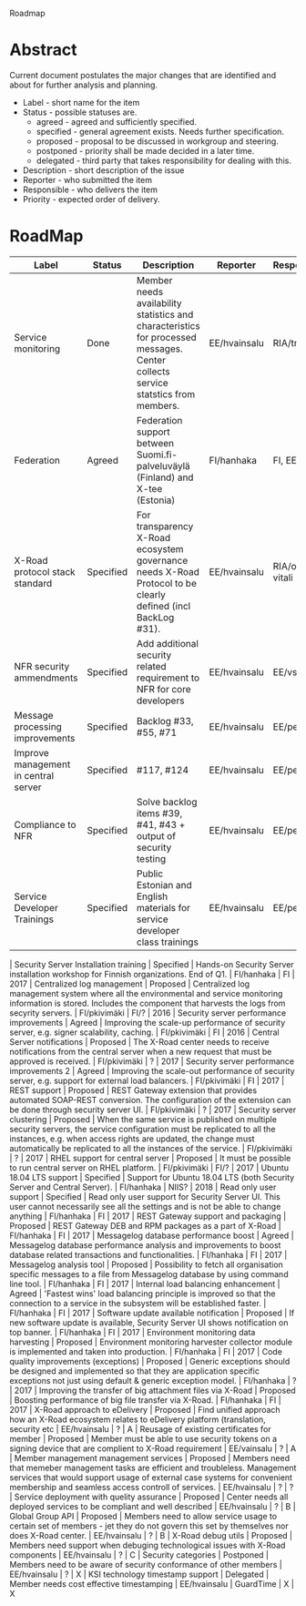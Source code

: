 Roadmap

# Abstract

Current document postulates the major changes that are identified and about for further analysis and planning.

* Label - short name for the item
* Status - possible statuses are.
   * agreed - agreed and sufficiently specified.
   * specified - general agreement exists. Needs further specification.
   * proposed - proposal to be discussed in workgroup and steering.
   * postponed - priority shall be made decided in a later time.
   * delegated - third party that takes responsibility for dealing with this.
* Description - short description of the issue
* Reporter - who submitted the item
* Responsible - who delivers the item
* Priority - expected order of delivery.

# RoadMap

| Label | Status | Description | Reporter | Responsible | Priority
| ----| ---- | ---- | ---- | ---- | ----
| Service monitoring | Done  | Member needs availability statistics and characteristics for processed messages. Center collects service statstics from members.  | EE/hvainsalu | RIA/tmolder | 2016
| Federation | Agreed | Federation support between Suomi.fi-palveluväylä (Finland) and X-tee (Estonia) | FI/hanhaka | FI, EE | Q1 2017
| X-Road protocol stack standard | Specified | For transparency X-Road ecosystem governance needs X-Road Protocol to be clearly defined (incl BackLog #31). | EE/hvainsalu | RIA/ott-vitali | 2017 
| NFR security ammendments | Specified | Add additional security related requirement to NFR for core developers | EE/hvainsalu | EE/vstupin | Q2 2017
| Message processing improvements | Specified | Backlog #33, #55, #71 | EE/hvainsalu | EE/pelm | Q2 2017
| Improve management in central server | Specified | #117, #124 | EE/hvainsalu | EE/pelm | Q2 2017
| Compliance to NFR | Specified | Solve backlog items #39, #41, #43 + output of security testing | EE/hvainsalu | EE/pelm | Q4 2017
| Service Developer Trainings | Specified | Public Estonian and English materials for service developer class trainings | EE/hvainsalu | EE/pelm | Q3 2017

| Security Server Installation training | Specified | Hands-on Security Server installation workshop for Finnish organizations. End of Q1. | FI/hanhaka | FI | 2017
| Centralized log management | Proposed | Centralized log management system where all the environmental and service monitoring information is stored. Includes the component that harvests the logs from secyrity servers. | FI/pkivimäki | FI/? | 2016
| Security server performance improvements | Agreed | Improving the scale-up performance of security server, e.g. signer scalability, caching.  | FI/pkivimäki |  FI | 2016
| Central Server notifications | Proposed | The X-Road center needs to receive notifications from the central server when a new request that must be approved is received.  | FI/pkivimäki | ? | 2017
| Security server performance improvements 2 | Agreed | Improving the scale-out performance of security server, e.g. support for external load balancers.  | FI/pkivimäki | FI | 2017
| REST support | Proposed | REST Gateway extension that provides automated SOAP-REST conversion. The configuration of the extension can be done through security server UI. | FI/pkivimäki | ? | 2017
| Security server clustering | Proposed | When the same service is published on multiple security servers, the service configuration must be replicated to all the instances, e.g. when access rights are updated, the change must automatically be replicated to all the instances of the service. | FI/pkivimäki | ? | 2017
| RHEL support for central server | Proposed | It must be possible to run central server on RHEL platform. | FI/pkivimäki | FI/? | 2017
| Ubuntu 18.04 LTS support | Specified | Support for Ubuntu 18.04 LTS (both Security Server and Central Server). | FI/hanhaka | NIIS? | 2018
| Read only user support | Specified | Read only user support for Security Server UI. This user cannot necessarily see all the settings and is not be able to change anything | FI/hanhaka | FI | 2017
| REST Gateway support and packaging | Proposed | REST Gateway DEB and RPM packages as a part of X-Road | FI/hanhaka | FI | 2017
| Messagelog database performance boost | Agreed | Messagelog database performance analysis and improvements to boost database related transactions and functionalities. | FI/hanhaka | FI | 2017
| Messagelog analysis tool | Proposed | Possibility to fetch all organisation specific messages to a file from Messagelog database by using command line tool. | FI/hanhaka | FI | 2017
| Internal load balancing enhancement | Agreed | 'Fastest wins' load balancing principle is improved so that the connection to a service in the subsystem will be established faster. | FI/hanhaka | FI | 2017
| Software update available notification | Proposed | If new software update is available, Security Server UI shows notification on top banner. | FI/hanhaka | FI | 2017
| Environment monitoring data harvesting | Proposed | Environment monitoring harvester collector module is implemented and taken into production. | FI/hanhaka | FI | 2017
| Code quality improvements (exceptions) | Proposed | Generic exceptions should be designed and implemented so that they are application specific exceptions not just using default & generic exception model. | FI/hanhaka | ? | 2017
| Improving the transfer of big attachment files via X-Road | Proposed | Boosting performance of big file transfer via X-Road. | FI/hanhaka | FI | 2017
| X-Road approach to eDelivery | Proposed | Find unified approach how an X-Road ecosystem relates to eDelivery platform (translation, security etc | EE/hvainsalu | ? | A
| Reusage of existing certificates for member | Proposed | Member must be able to use security tokens on a signing device that are complient to X-Road requirement | EE/vainsalu | ? | A
| Member management management services | Proposed | Members need that memeber management tasks are efficient and troubleless. Management services that would support usage of external case systems for convenient membership and seamless access controll of services. | EE/hvainsalu | ? | ?
| Service deployment with quelity assurance | Proposed | Center needs all deployed services to be compliant and well described | EE/hvainsalu | ? | B
| Global Group API | Proposed | Members need to allow service usage to certain set of members - jet they do not govern this set by themselves nor does X-Road center. | EE/hvainsalu | ? | B
| X-Road debug utils | Proposed | Members need support when debuging technological issues with X-Road components | EE/hvainsalu | ? | C
| Security categories | Postponed | Members need to be aware of security conformance of other members | EE/hvainsalu | ? | X
| KSI technology timestamp support | Delegated | Member needs cost effective timestamping | EE/hvainsalu | GuardTime | X | X
